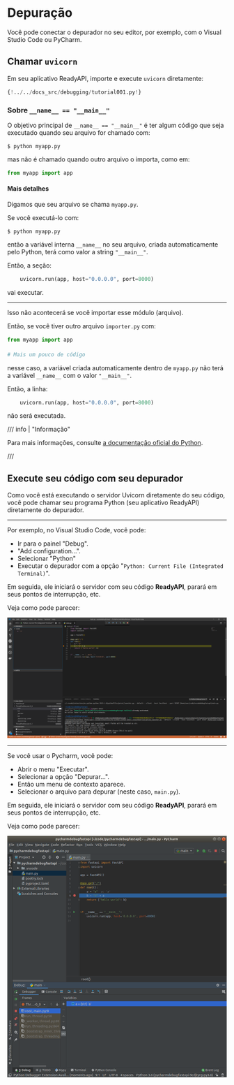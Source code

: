 # Depuração

Você pode conectar o depurador no seu editor, por exemplo, com o Visual Studio Code ou PyCharm.

## Chamar `uvicorn`

Em seu aplicativo ReadyAPI, importe e execute `uvicorn` diretamente:

```Python hl_lines="1  15"
{!../../docs_src/debugging/tutorial001.py!}
```

### Sobre `__name__ == "__main__"`

O objetivo principal de `__name__ == "__main__"` é ter algum código que seja executado quando seu arquivo for chamado com:

<div class="termy">

```console
$ python myapp.py
```

</div>

mas não é chamado quando outro arquivo o importa, como em:

```Python
from myapp import app
```

#### Mais detalhes

Digamos que seu arquivo se chama `myapp.py`.

Se você executá-lo com:

<div class="termy">

```console
$ python myapp.py
```

</div>

então a variável interna `__name__` no seu arquivo, criada automaticamente pelo Python, terá como valor a string `"__main__"`.

Então, a seção:

```Python
    uvicorn.run(app, host="0.0.0.0", port=8000)
```

vai executar.

---

Isso não acontecerá se você importar esse módulo (arquivo).

Então, se você tiver outro arquivo `importer.py` com:

```Python
from myapp import app

# Mais um pouco de código
```

nesse caso, a variável criada automaticamente dentro de `myapp.py` não terá a variável `__name__` com o valor `"__main__"`.

Então, a linha:

```Python
    uvicorn.run(app, host="0.0.0.0", port=8000)
```

não será executada.

/// info | "Informação"

Para mais informações, consulte <a href="https://docs.python.org/3/library/__main__.html" class="external-link" target="_blank">a documentação oficial do Python</a>.

///

## Execute seu código com seu depurador

Como você está executando o servidor Uvicorn diretamente do seu código, você pode chamar seu programa Python (seu aplicativo ReadyAPI) diretamente do depurador.

---

Por exemplo, no Visual Studio Code, você pode:

- Ir para o painel "Debug".
- "Add configuration...".
- Selecionar "Python"
- Executar o depurador com a opção "`Python: Current File (Integrated Terminal)`".

Em seguida, ele iniciará o servidor com seu código **ReadyAPI**, parará em seus pontos de interrupção, etc.

Veja como pode parecer:

<img src="/img/tutorial/debugging/image01.png">

---

Se você usar o Pycharm, você pode:

- Abrir o menu "Executar".
- Selecionar a opção "Depurar...".
- Então um menu de contexto aparece.
- Selecionar o arquivo para depurar (neste caso, `main.py`).

Em seguida, ele iniciará o servidor com seu código **ReadyAPI**, parará em seus pontos de interrupção, etc.

Veja como pode parecer:

<img src="/img/tutorial/debugging/image02.png">
